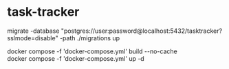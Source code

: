 # task-tracker
migrate -database "postgres://user:password@localhost:5432/tasktracker?sslmode=disable" -path ./migrations up   

docker compose -f 'docker-compose.yml' build --no-cache    
docker compose -f 'docker-compose.yml' up -d   
